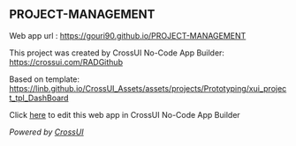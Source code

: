 ## PROJECT-MANAGEMENT
Web app url : https://gouri90.github.io/PROJECT-MANAGEMENT

This project was created by CrossUI No-Code App Builder: https://crossui.com/RADGithub

Based on template: https://linb.github.io/CrossUI_Assets/assets/projects/Prototyping/xui_project_tpl_DashBoard

Click [here](https://crossui.com/RADGithub/#!from=github&owner=gouri90&repo=PROJECT-MANAGEMENT) to edit this web app in CrossUI No-Code App Builder

<i>Powered by [CrossUI](https://crossui.com)</i>
